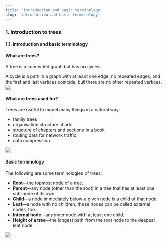 ```yaml
---
title: 'Introduction and basic terminology'
slug: 'introduction-and-basic-terminology'
---
```


### 1. Introduction to trees

#### 1.1. Introduction and basic terminology

#### What are trees?

A tree is a connected graph but has no cycles. 

A cycle is a path in a graph with at least one edge, no repeated edges, and the first and last vertices coincide, but there are no other repeated vertices.
![](https://static.meri.garden/7e8abfa94155a4950b98891bbdad0688.png)
#### What are trees used for?

Trees are useful to model many things in a natural way:

- family trees
- organisation structure charts
- structure of chapters and sections in a book
- routing data for network traffic
- data compression.

![](https://static.meri.garden/da308aed636cb8b99f2a5a70be0e0a76.png)

#### Basic terminology

The following are some terminologies of trees:

- **Root**—the topmost node of a tree.
- **Parent**—any node (other than the root) in a tree that has at least one sub-node of its own.
- **Child**—a node immediately below a given node is a child of that node.
- **Leaf**—a node with no children, these nodes can be called external nodes, too.
- **Internal node**—any inner node with at least one child.
- **Height of a tree**—the longest path from the root node to the deepest leaf node.

![](https://static.meri.garden/d36770f5f78f404919d6cd019e0e2541.png)